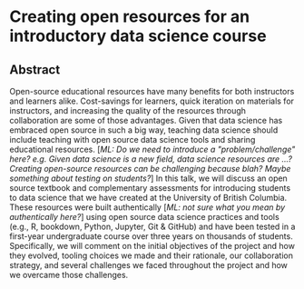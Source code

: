 # Creating open resources for an introductory data science course

## Abstract

Open-source educational resources have many benefits for both instructors and learners alike. Cost-savings for learners, quick iteration on materials for instructors, and increasing the quality of the resources through collaboration are some of those advantages. Given that data science has embraced open source in such a big way, teaching data science should include teaching with open source data science tools and sharing educational resources.  [*ML: Do we need to introduce a "problem/challenge" here? e.g. Given data science is a new field, data science resources are ...? Creating open-source resources can be challenging because blah? Maybe something about testing on students?*] In this talk, we will discuss an open source textbook and complementary assessments for introducing students to data science that we have created at the University of British Columbia. These resources were built authentically [*ML: not sure what you mean by authentically here?*] using open source data science practices and tools (e.g., R, bookdown, Python, Jupyter, Git & GitHub) and have been tested in a first-year undergraduate course over three years on thousands of students. Specifically, we will comment on the initial objectives of the project and how they evolved, tooling choices we made and their rationale, our collaboration strategy, and several challenges we faced throughout the project and how we overcame those challenges.
